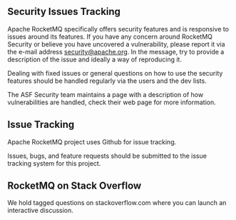Security Issues Tracking
----
Apache RocketMQ specifically offers security features and is responsive to issues around its features. If you have any concern around RocketMQ Security or believe you have uncovered a vulnerability, please report it via the e-mail address security@apache.org. In the message, try to provide a description of the issue and ideally a way of reproducing it.

Dealing with fixed issues or general questions on how to use the security features should be handled regularly via the users and the dev lists.

The ASF Security team maintains a page with a description of how vulnerabilities are handled, check their web page for more information.

Issue Tracking
----
Apache RocketMQ project uses Github for issue tracking.

Issues, bugs, and feature requests should be submitted to the issue tracking system for this project.

RocketMQ on Stack Overflow
----
We hold tagged questions on stackoverflow.com where you can launch an interactive discussion.

